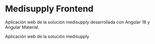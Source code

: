 # Medisupply  Frontend

Aplicación web de la solución medisupply desarrollada con Angular 18 y Angular Material.

Aplicación web de la solución medisupply
